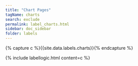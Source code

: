 ```yaml
---
title: "Chart Pages"
tagName: charts
search: exclude
permalink: label_charts.html
sidebar: doc_sidebar
folder: labels
---
```


{% capture c %}{{site.data.labels.charts}}{% endcapture %}

{% include labellogic.html content=c %}
